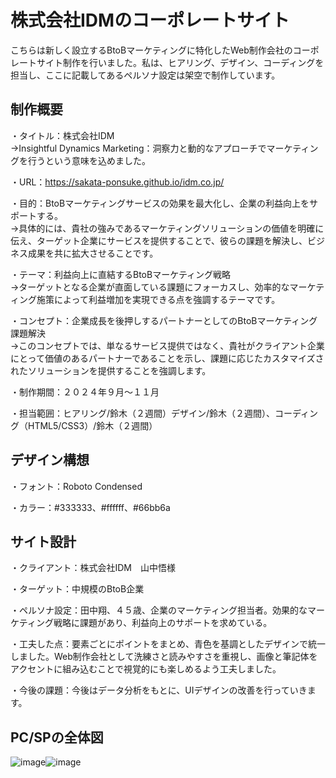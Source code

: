 # 株式会社IDMのコーポレートサイト
こちらは新しく設立するBtoBマーケティングに特化したWeb制作会社のコーポレートサイト制作を行いました。私は、ヒアリング、デザイン、コーディングを担当し、ここに記載してあるペルソナ設定は架空で制作しています。

## 制作概要
・タイトル：株式会社IDM
<br>→Insightful Dynamics Marketing：洞察力と動的なアプローチでマーケティングを行うという意味を込めました。
<br>

・URL：https://sakata-ponsuke.github.io/idm.co.jp/
<br>

・目的：BtoBマーケティングサービスの効果を最大化し、企業の利益向上をサポートする。
<br>→具体的には、貴社の強みであるマーケティングソリューションの価値を明確に伝え、ターゲット企業にサービスを提供することで、彼らの課題を解決し、ビジネス成果を共に拡大させることです。
<br>

・テーマ：利益向上に直結するBtoBマーケティング戦略
<br>→ターゲットとなる企業が直面している課題にフォーカスし、効率的なマーケティング施策によって利益増加を実現できる点を強調するテーマです。
<br>

・コンセプト：企業成長を後押しするパートナーとしてのBtoBマーケティング課題解決
<br>→このコンセプトでは、単なるサービス提供ではなく、貴社がクライアント企業にとって価値のあるパートナーであることを示し、課題に応じたカスタマイズされたソリューションを提供することを強調します。
<br>

・制作期間：２０２４年９月～１１月
<br>

・担当範囲：ヒアリング/鈴木（２週間）デザイン/鈴木（２週間）、コーディング（HTML5/CSS3）/鈴木（２週間）
<br>

## デザイン構想
・フォント：Roboto Condensed
<br>

・カラー：#333333、#ffffff、#66bb6a
<br>

## サイト設計
・クライアント：株式会社IDM　山中悟様
<br>

・ターゲット：中規模のBtoB企業
<br>

・ペルソナ設定：田中翔、４５歳、企業のマーケティング担当者。効果的なマーケティング戦略に課題があり、利益向上のサポートを求めている。
<br>

・工夫した点：要素ごとにポイントをまとめ、青色を基調としたデザインで統一しました。Web制作会社として洗練さと読みやすさを重視し、画像と筆記体をアクセントに組み込むことで視覚的にも楽しめるよう工夫しました。
<br>

・今後の課題：今後はデータ分析をもとに、UIデザインの改善を行っていきます。

## PC/SPの全体図
![image](https://github.com/sakata-ponsuke/idm.co.jp/issues/4#issue-2636738678)![image](https://github.com/sakata-ponsuke/idm.co.jp/issues/5#issue-2636741325)








